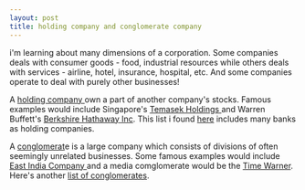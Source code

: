 ```yaml
---
layout: post
title: holding company and conglomerate company
---
```


i'm learning about many dimensions of a corporation. Some companies deals with consumer goods - food, industrial resources while others deals with services - airline, hotel, insurance, hospital, etc. And some companies operate to deal with purely other businesses!

A [holding company ](http://en.wikipedia.org/wiki/Holding_company)own a part of another company's stocks. Famous examples would include Singapore's [Temasek Holdings ](http://www.temasekholdings.com.sg/)and Warren Buffett's [Berkshire Hathaway Inc](http://www.berkshirehathaway.com/). This list i found [here](http://uhaweb.hartford.edu/COHN/largest_commercial_banks.htm) includes many banks as holding companies.

A [conglomerat](http://en.wikipedia.org/wiki/Conglomerate_(company))e is a large company which consists of divisions of often seemingly unrelated businesses. Some famous examples would include [East India Company ](http://en.wikipedia.org/wiki/English_East_India_Company)and a media comglomerate would be the [Time Warner](http://en.wikipedia.org/wiki/Time_Warner). Here's another [list of conglomerates](http://en.wikipedia.org/wiki/List_of_conglomerates).
